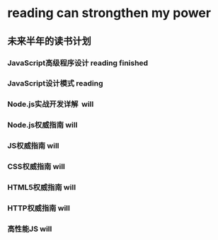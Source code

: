 # reading can strongthen my power
未来半年的读书计划
--------------------
### JavaScript高级程序设计    reading    finished
### JavaScript设计模式      reading
### Node.js实战开发详解  will
### Node.js权威指南                           will
### JS权威指南 					will
### CSS权威指南					will
### HTML5权威指南				will
### HTTP权威指南					will
### 高性能JS						will
